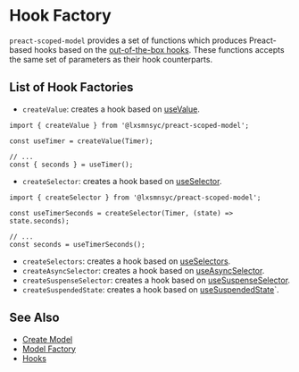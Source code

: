 # Hook Factory

`preact-scoped-model` provides a set of functions which produces Preact-based hooks based on the [out-of-the-box hooks](hooks/README.md). These functions accepts the same set of parameters as their hook counterparts.

## List of Hook Factories

- `createValue`: creates a hook based on [useValue](/docs/hooks/use-value.md).
```tsx
import { createValue } from '@lxsmnsyc/preact-scoped-model';

const useTimer = createValue(Timer);

// ...
const { seconds } = useTimer();
```

- `createSelector`: creates a hook based on [useSelector](/docs/hooks/use-selector.md).

```tsx
import { createSelector } from '@lxsmnsyc/preact-scoped-model';

const useTimerSeconds = createSelector(Timer, (state) => state.seconds);

// ...
const seconds = useTimerSeconds();
```

- `createSelectors`: creates a hook based on [useSelectors](/docs/hooks/use-selectors.md).
- `createAsyncSelector`: creates a hook based on [useAsyncSelector](/docs/hooks/use-async-selector.md).
- `createSuspenseSelector`: creates a hook based on [useSuspenseSelector](/docs/hooks/use-suspense-selector.md).
- `createSuspendedState`: creates a hook based on [useSuspendedState](/docs/hooks/use-suspended-state.md)`.

## See Also
- [Create Model](/docs/create-model.md)
- [Model Factory](/docs/model-factory.md)
- [Hooks](/docs/hooks/README.md)